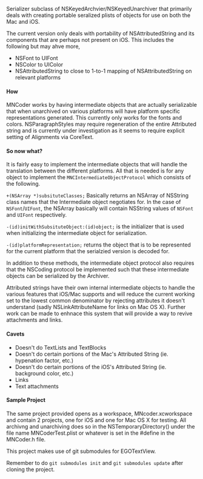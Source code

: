 Serializer subclass of NSKeyedArchvier/NSKeyedUnarchiver that primarily deals with creating portable seralized plists of objects for use on both the Mac and iOS.

The current version only deals with portability of NSAttributedString and its components that are perhaps not present on iOS. This includes the following but may ahve more,

- NSFont to UIFont
- NSColor to UIColor
- NSAttributedString to close to 1-to-1 mapping of NSAttributedString on relevant platforms

#### How
MNCoder works by having intermediate objects that are actually serializable that when unarchived on various platforms will have platform specific representations generated. This currently only works for the fonts and colors. NSParagraphStyles may require regeneration of the entire Attributed string and is currently under investigation as it seems to require explicit setting of Alignments via CoreText.

#### So now what?
It is fairly easy to implement the intermediate objects that will handle the translation between the different platforms. All that is needed is for any object to implement the `MNCIntermediateObjectProtocol` which consists of the following.

`+(NSArray *)subsituteClasses;` Basically returns an NSArray of NSString class names that the Intermediate object negotiates for. In the case of `NSFont`/`UIFont`, the NSArray basically will contain NSString values of `NSFont` and `UIFont` respectively.

`-(id)initWithSubsituteObject:(id)object;` is the initializer that is used when initializing the intermediate object for serialization.

`-(id)platformRepresentation;` returns the object that is to be represented for the current platform that the serialzied version is decoded for.

In addition to these methods, the intermediate object protocol also requires that the NSCoding protocol be implemented such that these intermediate objects can be serialized by the Archiver.

Attributed strings have their own internal intermediate objects to handle the various features that iOS/Mac supports and will reduce the current working set to the lowest common denominator by rejecting attributes it doesn't understand (sadly NSLinkAttributeName for links on Mac OS X). Further work can be made to enhnace this system that will provide a way to revive attachments and links.

#### Cavets
- Doesn't do TextLists and TextBlocks
- Doesn't do certain portions of the Mac's Attributed String (ie. hypenation factor, etc.)
- Doesn't do certain portions of the iOS's Attributed String (ie. background color, etc.)
- Links
- Text attachments

#### Sample Project
The same project provided opens as a workspace, MNcoder.xcworkspace and contain 2 projects, one for iOS and one for Mac OS X for testing. All archivng and unarchiving does so in the NSTemporaryDirectory() under the file name MNCoderTest.plist or whatever is set in the #define in the MNCoder.h file.

This project makes use of git submodules for EGOTextView.

Remember to do `git submodules init` and `git submodules update` after cloning the project.